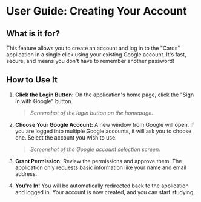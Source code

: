 # User Guide: Creating Your Account

## What is it for?

This feature allows you to create an account and log in to the "Cards" application in a single click using your existing Google account. It's fast, secure, and means you don't have to remember another password!

## How to Use It

1.  **Click the Login Button:** On the application's home page, click the "Sign in with Google" button.

    > *Screenshot of the login button on the homepage.*

2.  **Choose Your Google Account:** A new window from Google will open. If you are logged into multiple Google accounts, it will ask you to choose one. Select the account you wish to use.

    > *Screenshot of the Google account selection screen.*

3.  **Grant Permission:** Review the permissions and approve them. The application only requests basic information like your name and email address.

4.  **You're In!** You will be automatically redirected back to the application and logged in. Your account is now created, and you can start studying.
